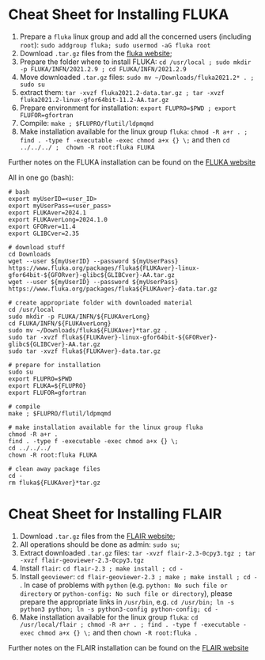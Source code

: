 # Cheat Sheet for Installing FLUKA
1. Prepare a `fluka` linux group and add all the concerned users (including `root`): `sudo addgroup fluka; sudo usermod -aG fluka root`
1. Download `.tar.gz` files from the [fluka website](https://www.fluka.org/fluka.php?id=download&sub=packages_ok);
1. Prepare the folder where to install FLUKA: `cd /usr/local ; sudo mkdir -p FLUKA/INFN/2021.2.9 ; cd FLUKA/INFN/2021.2.9`
1. Move downloaded `.tar.gz` files: `sudo mv ~/Downloads/fluka2021.2* . ; sudo su`
1. extract them: `tar -xvzf fluka2021.2-data.tar.gz ; tar -xvzf fluka2021.2-linux-gfor64bit-11.2-AA.tar.gz`
1. Prepare environment for installation: `export FLUPRO=$PWD ; export FLUFOR=gfortran`
1. Compile: `make ; $FLUPRO/flutil/ldpmqmd`
1. Make installation available for the linux group `fluka`: `chmod -R a+r . ; find . -type f -executable -exec chmod a+x {} \;` and then `cd ../../../ ;  chown -R root:fluka FLUKA`

Further notes on the FLUKA installation can be found on the [FLUKA website](http://www.fluka.org/fluka.php?id=ins_run&mm2=3)

All in one go (bash):
```
# bash
export myUserID=<user_ID>
export myUserPass=<user_pass>
export FLUKAver=2024.1
export FLUKAverLong=2024.1.0
export GFORver=11.4
export GLIBCver=2.35

# download stuff
cd Downloads
wget --user ${myUserID} --password ${myUserPass} https://www.fluka.org/packages/fluka${FLUKAver}-linux-gfor64bit-${GFORver}-glibc${GLIBCver}-AA.tar.gz
wget --user ${myUserID} --password ${myUserPass} https://www.fluka.org/packages/fluka${FLUKAver}-data.tar.gz

# create appropriate folder with downloaded material
cd /usr/local
sudo mkdir -p FLUKA/INFN/${FLUKAverLong}
cd FLUKA/INFN/${FLUKAverLong}
sudo mv ~/Downloads/fluka${FLUKAver}*tar.gz .
sudo tar -xvzf fluka${FLUKAver}-linux-gfor64bit-${GFORver}-glibc${GLIBCver}-AA.tar.gz
sudo tar -xvzf fluka${FLUKAver}-data.tar.gz

# prepare for installation
sudo su
export FLUPRO=$PWD
export FLUKA=${FLUPRO}
export FLUFOR=gfortran

# compile
make ; $FLUPRO/flutil/ldpmqmd

# make installation available for the linux group fluka
chmod -R a+r .
find . -type f -executable -exec chmod a+x {} \;
cd ../../../
chown -R root:fluka FLUKA

# clean away package files
cd -
rm fluka${FLUKAver}*tar.gz
```

# Cheat Sheet for Installing FLAIR
1. Download `.tar.gz` files from the [FLAIR website](https://www.fluka.org/flair/download.html);
1. All operations should be done as admin: `sudo su`;
1. Extract downloaded `.tar.gz` files: `tar -xvzf flair-2.3-0cpy3.tgz ; tar -xvzf flair-geoviewer-2.3-0cpy3.tgz`
1. Install `flair`: `cd flair-2.3 ; make install ; cd -`
1. Install `geoviewer`: `cd flair-geoviewer-2.3 ; make ; make install ; cd -` . In case of problems with `python` (e.g. `python: No such file or directory` or `python-config: No such file or directory`), please prepare the appropriate links in `/usr/bin`, e.g. `cd /usr/bin; ln -s python3 python; ln -s python3-config python-config; cd -`
1. Make installation available for the linux group `fluka`: `cd /usr/local/flair ; chmod -R a+r . ; find . -type f -executable -exec chmod a+x {} \;` and then `chown -R root:fluka .`

Further notes on the FLAIR installation can be found on the [FLAIR website](https://www.fluka.org/flair/download.html)
